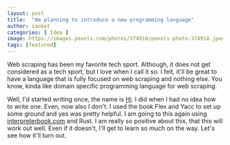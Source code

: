 ```yaml
---
layout: post
title:  "Am planning to introduce a new programming language"
author: sanket
categories: [ Idea ]
image: https://images.pexels.com/photos/374918/pexels-photo-374918.jpeg?auto=compress&cs=tinysrgb&dpr=2&h=650&w=940
tags: [featured]
---
```


Web scraping has been my favorite tech sport. Although, it does not get considered
as a tech sport, but I love when I call it so. I felt, it'll be great to
have a language that is fully focused on web scraping and nothing else.
You know, kinda like domain specific programming language for web scraping.

Well, I'd started writing once, the name is [Hi](https://github.com/sanket143/hi).
I did when I had no idea how to write one. Even, now also I don't. I used
the book Flex and Yacc to set up some ground and yes was pretty helpful.
I am going to this again using [interpreterbook.com](https://interpreterbook.com/)
and Rust. I am really so positive about this, that this will work out well. Even
if it doesn't, I'll get to learn so much on the way. Let's see how it'll turn out.

